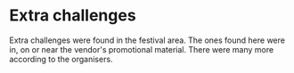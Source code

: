 # Extra challenges

Extra challenges were found in the festival area. The ones found here were in, on or near the vendor's promotional material. There were many more according to the organisers.
